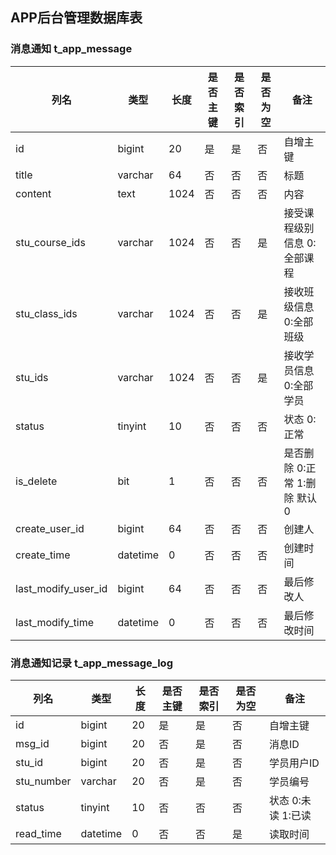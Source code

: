 ## APP后台管理数据库表

### 消息通知 t_app_message


| 列名 | 类型 | 长度 | 是否主键 | 是否索引 |  是否为空 |  备注 |
| --- | --- | --- | --- | --- | --- | --- |
| id | bigint | 20 | 是 | 是 | 否 | 自增主键 |
| title | varchar | 64 | 否 | 否 | 否 | 标题 |
| content | text  | 1024 | 否 | 否 | 否 | 内容 |
| stu_course_ids | varchar  | 1024 | 否 | 否 | 是 | 接受课程级别信息 0:全部课程 |
| stu_class_ids | varchar  | 1024 | 否 | 否 | 是 | 接收班级信息 0:全部班级 |
| stu_ids | varchar  | 1024 | 否 | 否 | 是 | 接收学员信息 0:全部学员 |
| status | tinyint  | 10 | 否 | 否 | 否 | 状态 0:正常 |
| is_delete | bit  | 1 | 否 | 否 | 否 | 是否删除 0:正常 1:删除 默认0 |
| create_user_id | bigint | 64 | 否 | 否 | 否 | 创建人 |
| create_time | datetime | 0 | 否 | 否 | 否 | 创建时间 |
| last_modify_user_id | bigint | 64 | 否 | 否 | 否 | 最后修改人 |
| last_modify_time | datetime | 0 | 否 | 否 | 否 | 最后修改时间 |


### 消息通知记录 t_app_message_log


| 列名 | 类型 | 长度 | 是否主键 | 是否索引 |  是否为空 |  备注 |
| --- | --- | --- | --- | --- | --- | --- |
| id | bigint | 20 | 是 | 是 | 否 | 自增主键 |
| msg_id | bigint | 20 | 否 | 是 | 否 | 消息ID |
| stu_id | bigint | 20 | 否 | 是 | 否 | 学员用户ID |
| stu_number | varchar | 20 | 否 | 是 | 否 | 学员编号 |
| status | tinyint  | 10 | 否 | 否 | 否 | 状态 0:未读 1:已读 |
| read_time | datetime | 0 | 否 | 否 | 是 | 读取时间 |

